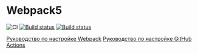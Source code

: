 # Webpack5
![CI](https://github.com/KudrMar/les9.1/actions/workflows/web.yml/badge.svg)
[![Build status](https://ci.appveyor.com/api/projects/status/y52e2k2lnkhikc31?svg=true)](https://ci.appveyor.com/project/KudrMar/les9-1-d4ljy)
[![Build status](https://ci.appveyor.com/api/projects/status/p1f2h3oejidytprq/branch/main?svg=true)](https://ci.appveyor.com/project/KudrMar/les9-1/branch/main)



[Руководство по настройке Webpack](https://webpack.js.org/guides/)
[Руководство по настройке GitHub Actions](https://docs.github.com/en/actions/quickstart)

